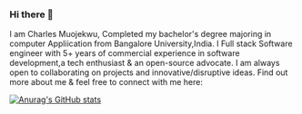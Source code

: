 ### Hi there 👋
I am Charles Muojekwu, Completed my bachelor's degree majoring in computer Appliication from Bangalore University,India. I Full stack Software engineer with 5+ years of commercial experience in software development,a tech enthusiast & an open-source advocate. I am always open to collaborating on projects and innovative/disruptive ideas. Find out more about me & feel free to connect with me here:

[![Anurag's GitHub stats](https://github-readme-stats.vercel.app/api?username=charlesmuojekwu&hide=contribs,prs)](https://github.com/anuraghazra/github-readme-stats)
<!--
**charlesmuojekwu/Charlesmuojekwu** is a ✨ _special_ ✨ repository because its `README.md` (this file) appears on your GitHub profile.

Here are some ideas to get you started:

- 🔭 I’m currently working on ...
- 🌱 I’m currently learning ...
- 👯 I’m looking to collaborate on ...
- 🤔 I’m looking for help with ...
- 💬 Ask me about ...
- 📫 How to reach me: ...
- 😄 Pronouns: ...
- ⚡ Fun fact: ...
-->
